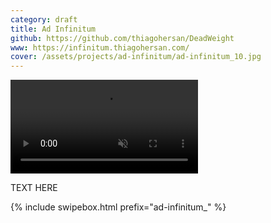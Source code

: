 ```yaml
---
category: draft
title: Ad Infinitum
github: https://github.com/thiagohersan/DeadWeight
www: https://infinitum.thiagohersan.com/
cover: /assets/projects/ad-infinitum/ad-infinitum_10.jpg
---
```

<div class="video-wrapper video-wrapper-16x9">
  <video playsinline autoplay muted loop class="home-video">
    <source src="{{ site.baseurl }}/assets/projects/ad-infinitum/ad-infinitum.webm" type="video/webm">
    <source src="{{ site.baseurl }}/assets/projects/ad-infinitum/ad-infinitum.mp4" type="video/mp4">
    <div class="home-image-banner" 
         style="background-image: url('{{ site.baseurl }}/assets/projects/ad-infinitum/ad-infinitum_09.jpg')">
    </div>
  </video>
</div>

TEXT HERE

{% include swipebox.html prefix="ad-infinitum_" %}
